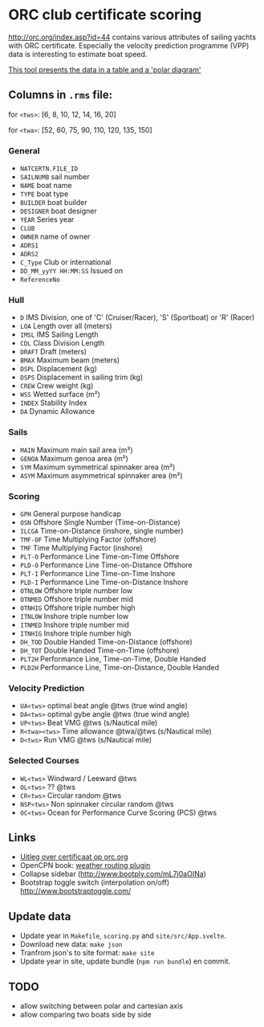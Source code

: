 # ORC club certificate scoring

http://orc.org/index.asp?id=44 contains various attributes of sailing yachts with ORC certificate.
Especially the velocity prediction programme (VPP) data is interesting to estimate boat speed.

[This tool presents the data in a table and a 'polar diagram'](site/index.html)

## Columns in `.rms` file:

for `<tws>`:  [6, 8, 10, 12, 14, 16, 20]

for `<twa>`:  [52, 60, 75, 90, 110, 120, 135, 150]

### General
 - `NATCERTN.FILE_ID`
 - `SAILNUMB` sail number
 - `NAME` boat name
 - `TYPE` boat type
 - `BUILDER` boat builder
 - `DESIGNER` boat designer
 - `YEAR` Series year
 - `CLUB`
 - `OWNER` name of owner
 - `ADRS1`
 - `ADRS2`
 - `C_Type` Club or international
 - `DD_MM_yyYY HH:MM:SS` Issued on
 - `ReferenceNo`

### Hull
 - `D` IMS Division, one of 'C' (Cruiser/Racer), 'S' (Sportboat) or 'R' (Racer)
 - `LOA` Length over all (meters)
 - `IMSL` IMS Sailing Length
 - `CDL` Class Division Length
 - `DRAFT` Draft (meters)
 - `BMAX` Maximum beam (meters)
 - `DSPL` Displacement (kg)
 - `DSPS` Displacement in sailing trim (kg)
 - `CREW` Crew weight (kg)
 - `WSS` Wetted surface (m²)
 - `INDEX` Stability Index
 - `DA` Dynamic Allowance

### Sails
 - `MAIN` Maximum main sail area (m²)
 - `GENOA` Maximum genoa area (m²)
 - `SYM` Maximum symmetrical spinnaker area (m²)
 - `ASYM` Maximum asymmetrical spinnaker area (m²)

### Scoring
 - `GPH` General purpose handicap
 - `OSN` Offshore Single Number (Time-on-Distance)
 - `ILCGA` Time-on-Distance (inshore, single number)
 - `TMF-OF` Time Multiplying Factor (offshore)
 - `TMF` Time Multiplying Factor (inshore)
 - `PLT-O` Performance Line Time-on-Time Offshore
 - `PLD-O` Performance Line Time-on-Distance Offshore
 - `PLT-I` Performance Line Time-on-Time Inshore
 - `PLD-I` Performance Line Time-on-Distance Inshore
 - `OTNLOW` Offshore triple number low
 - `OTNMED` Offshore triple number mid
 - `OTNHIG` Offshore triple number high
 - `ITNLOW` Inshore triple number low
 - `ITNMED` Inshore triple number mid
 - `ITNHIG` Inshore triple number high
 - `DH_TOD` Double Handed Time-on-Distance (offshore)
 - `DH_TOT` Double Handed Time-on-Time (offshore)
 - `PLT2H` Performance Line, Time-on-Time, Double Handed
 - `PLD2H` Performance Line, Time-on-Distance, Double Handed

### Velocity Prediction
 - `UA<tws>` optimal beat angle @tws (true wind angle)
 - `DA<tws>` optimal gybe angle @tws (true wind angle)
 - `UP<tws>` Beat VMG @tws (s/Nautical mile)
 - `R<twa><tws>` Time allowance @twa/@tws (s/Nautical mile)
 - `D<tws>` Run VMG @tws (s/Nautical mile)

### Selected Courses
 - `WL<tws>` Windward / Leeward @tws
 - `OL<tws>` ?? @tws
 - `CR<tws>` Circular random @tws
 - `NSP<tws>` Non spinnaker circular random @tws
 - `OC<tws>` Ocean for Performance Curve Scoring (PCS) @tws

## Links
 - [Uitleg over certificaat op orc.org](http://orc.org/index.asp?id=23)
 - OpenCPN book: [weather routing plugin](http://opencpn.org/ocpn/book/export/html/267)
 - Collapse sidebar (http://www.bootply.com/mL7j0aOINa)
 - Bootstrap toggle switch (interpolation on/off) http://www.bootstraptoggle.com/

## Update data

- Update year in `Makefile`, `scoring.py` and `site/src/App.svelte`.
- Download new data: `make json`
- Tranfrom json's to site format: `make site`
- Update year in site, update bundle (`npm run bundle`) en commit.

## TODO

 - allow switching between polar and cartesian axis
 - allow comparing two boats side by side
